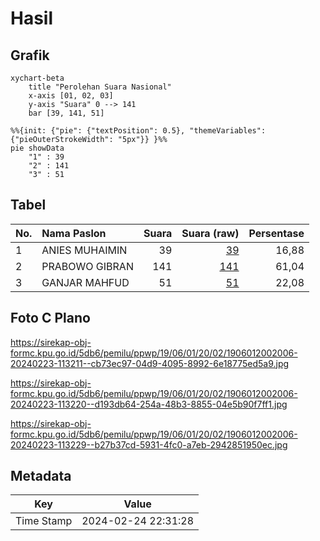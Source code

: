 # Hasil

## Grafik

```mermaid
xychart-beta
    title "Perolehan Suara Nasional"
    x-axis [01, 02, 03]
    y-axis "Suara" 0 --> 141
    bar [39, 141, 51]
```

```mermaid
%%{init: {"pie": {"textPosition": 0.5}, "themeVariables": {"pieOuterStrokeWidth": "5px"}} }%%
pie showData
    "1" : 39
    "2" : 141
    "3" : 51
```

## Tabel

| No. | Nama Paslon    | Suara | Suara (raw) | Persentase |
|:--- |:-------------- | -----:| -----------:| ----------:|
| 1   | ANIES MUHAIMIN | 39    | [39][p-1]   | 16,88      |
| 2   | PRABOWO GIBRAN | 141   | [141][p-2]  | 61,04      |
| 3   | GANJAR MAHFUD  | 51    | [51][p-3]   | 22,08      |


[p-1]: https://github.com/gigit-pemilu/pemilu-2024/blob/main/pilpres/hitung-suara/sub/19-kepulauan-bangka-belitung/sub/06-belitung-timur/sub/01-manggar/sub/2002-kurnia-jaya/sub/006-tps/sub/paslon-1.txt
[p-2]: https://github.com/gigit-pemilu/pemilu-2024/blob/main/pilpres/hitung-suara/sub/19-kepulauan-bangka-belitung/sub/06-belitung-timur/sub/01-manggar/sub/2002-kurnia-jaya/sub/006-tps/sub/paslon-2.txt
[p-3]: https://github.com/gigit-pemilu/pemilu-2024/blob/main/pilpres/hitung-suara/sub/19-kepulauan-bangka-belitung/sub/06-belitung-timur/sub/01-manggar/sub/2002-kurnia-jaya/sub/006-tps/sub/paslon-3.txt

## Foto C Plano

https://sirekap-obj-formc.kpu.go.id/5db6/pemilu/ppwp/19/06/01/20/02/1906012002006-20240223-113211--cb73ec97-04d9-4095-8992-6e18775ed5a9.jpg

https://sirekap-obj-formc.kpu.go.id/5db6/pemilu/ppwp/19/06/01/20/02/1906012002006-20240223-113220--d193db64-254a-48b3-8855-04e5b90f7ff1.jpg

https://sirekap-obj-formc.kpu.go.id/5db6/pemilu/ppwp/19/06/01/20/02/1906012002006-20240223-113229--b27b37cd-5931-4fc0-a7eb-2942851950ec.jpg


## Metadata

| Key        | Value               |
| ---------- | ------------------- |
| Time Stamp | 2024-02-24 22:31:28 |



